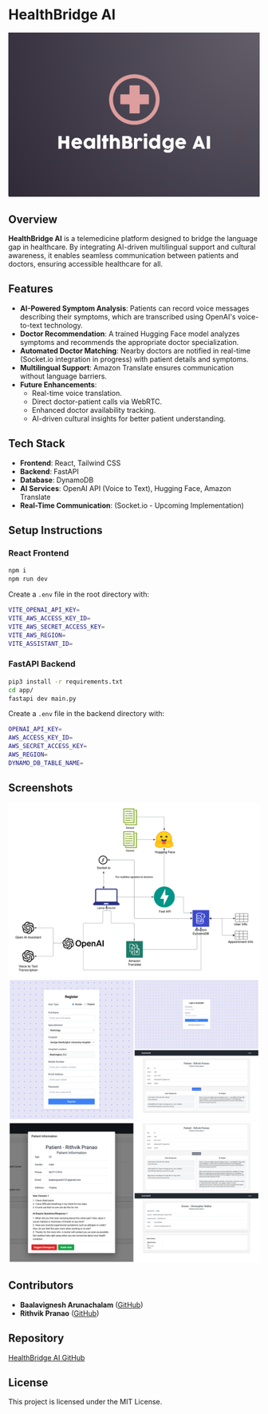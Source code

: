# HealthBridge AI

&#x20;

![Project Banner](screenshots/banner.png)

## Overview

**HealthBridge AI** is a telemedicine platform designed to bridge the language gap in healthcare. By integrating AI-driven multilingual support and cultural awareness, it enables seamless communication between patients and doctors, ensuring accessible healthcare for all.

## Features

- **AI-Powered Symptom Analysis**: Patients can record voice messages describing their symptoms, which are transcribed using OpenAI's voice-to-text technology.
- **Doctor Recommendation**: A trained Hugging Face model analyzes symptoms and recommends the appropriate doctor specialization.
- **Automated Doctor Matching**: Nearby doctors are notified in real-time (Socket.io integration in progress) with patient details and symptoms.
- **Multilingual Support**: Amazon Translate ensures communication without language barriers.
- **Future Enhancements**:
  - Real-time voice translation.
  - Direct doctor-patient calls via WebRTC.
  - Enhanced doctor availability tracking.
  - AI-driven cultural insights for better patient understanding.

## Tech Stack

- **Frontend**: React, Tailwind CSS
- **Backend**: FastAPI
- **Database**: DynamoDB
- **AI Services**: OpenAI API (Voice to Text), Hugging Face, Amazon Translate
- **Real-Time Communication**: (Socket.io - Upcoming Implementation)

## Setup Instructions

### React Frontend

```sh
npm i
npm run dev
```

Create a `.env` file in the root directory with:

```sh
VITE_OPENAI_API_KEY=
VITE_AWS_ACCESS_KEY_ID=
VITE_AWS_SECRET_ACCESS_KEY=
VITE_AWS_REGION=
VITE_ASSISTANT_ID=
```

### FastAPI Backend

```sh
pip3 install -r requirements.txt
cd app/
fastapi dev main.py
```

Create a `.env` file in the backend directory with:

```sh
OPENAI_API_KEY=
AWS_ACCESS_KEY_ID=
AWS_SECRET_ACCESS_KEY=
AWS_REGION=
DYNAMO_DB_TABLE_NAME=
```

## Screenshots

![Screenshot 0](screenshots/architecture.png)
![Screenshot 1](screenshots/main0.png)
![Screenshot 2](screenshots/main1.png)

## Contributors

- **Baalavignesh Arunachalam** ([GitHub](https://github.com/Baalavignesh))
- **Rithvik Pranao** ([GitHub](https://github.com/Rithvik-007))

## Repository

[HealthBridge AI GitHub](https://github.com/Baalavignesh/HealthBridge-AI)

## License

This project is licensed under the MIT License.

